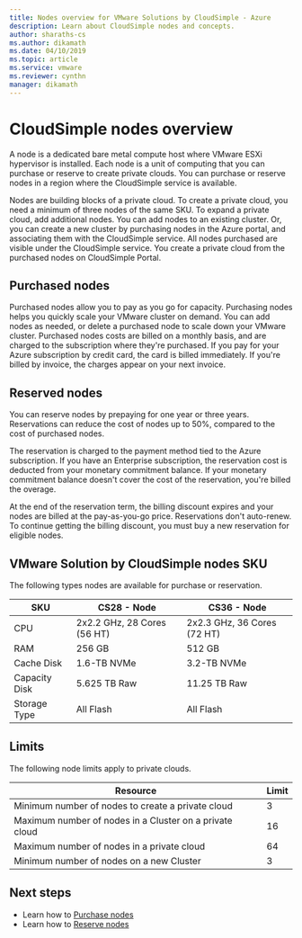 ```yaml
---
title: Nodes overview for VMware Solutions by CloudSimple - Azure 
description: Learn about CloudSimple nodes and concepts. 
author: sharaths-cs
ms.author: dikamath 
ms.date: 04/10/2019
ms.topic: article 
ms.service: vmware 
ms.reviewer: cynthn 
manager: dikamath 
---
```

# CloudSimple nodes overview

A node is a dedicated bare metal compute host where VMware ESXi hypervisor is installed.  Each node is a unit of computing that you can purchase or reserve to create private clouds.  You can purchase or reserve nodes in a region where the CloudSimple service is available.

Nodes are building blocks of a private cloud.  To create a private cloud, you need a minimum of three nodes of the same SKU.  To expand a private cloud, add additional nodes.  You can add nodes to an existing cluster. Or, you can create a new cluster by purchasing nodes in the Azure portal, and associating them with the CloudSimple service.  All nodes purchased are visible under the CloudSimple service.  You create a private cloud from the purchased nodes on CloudSimple Portal.

## Purchased nodes

Purchased nodes allow you to pay as you go for capacity. Purchasing nodes helps you quickly scale your VMware cluster on demand.  You can add nodes as needed, or delete a purchased node to scale down your VMware cluster. Purchased nodes costs are billed on a monthly basis, and are charged to the subscription where they're purchased. If you pay for your Azure subscription by credit card, the card is billed immediately. If you're billed by invoice, the charges appear on your next invoice.

## Reserved nodes

You can reserve nodes by prepaying for one year or three years.  Reservations can reduce the cost of nodes up to 50%, compared to the cost of purchased nodes.

The reservation is charged to the payment method tied to the Azure subscription. If you have an Enterprise subscription, the reservation cost is deducted from your monetary commitment balance. If your monetary commitment balance doesn't cover the cost of the reservation, you're billed the overage.

At the end of the reservation term, the billing discount expires and your nodes are billed at the pay-as-you-go price. Reservations don't auto-renew. To continue getting the billing discount, you must buy a new reservation for eligible nodes.

## VMware Solution by CloudSimple nodes SKU

The following types nodes are available for purchase or reservation.

| SKU | CS28 - Node | CS36 - Node |
|-----|-------------|-------------|
| CPU | 2x2.2 GHz, 28 Cores (56 HT) | 2x2.3 GHz, 36 Cores (72 HT) |
| RAM | 256 GB | 512 GB |
| Cache Disk |  1.6-TB NVMe | 3.2-TB NVMe |
| Capacity Disk | 5.625 TB Raw | 11.25 TB Raw |
| Storage Type | All Flash | All Flash |

## Limits

The following node limits apply to private clouds.

| Resource | Limit |
|----------|-------|
| Minimum number of nodes to create a private cloud | 3 |
| Maximum number of nodes in a Cluster on a private cloud | 16 |
| Maximum number of nodes in a private cloud | 64 |
| Minimum number of nodes on a new Cluster | 3 |

## Next steps

* Learn how to [Purchase nodes](create-nodes.md)
* Learn how to [Reserve nodes](reserve-nodes.md)